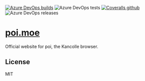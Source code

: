 [![Azure DevOps builds](https://img.shields.io/azure-devops/build/poooi/5b8293df-7d09-4edf-9f44-ce14e18b1701/4?logo=azure-pipelines&style=flat-square)](https://dev.azure.com/poooi/poi/_build/latest?definitionId=4&branchName=master)
![Azure DevOps tests](https://img.shields.io/azure-devops/tests/poooi/poi/4?logo=jest&style=flat-square)
[![Coveralls github](https://img.shields.io/coveralls/github/poooi/website?style=flat-square&logo=coveralls)](https://coveralls.io/github/poooi/website?branch=master)
![Azure DevOps releases](https://img.shields.io/azure-devops/release/poooi/5b8293df-7d09-4edf-9f44-ce14e18b1701/5/5?style=flat-square&logo=azure-pipelines)

# [poi.moe](https://poi.moe)

Official website for poi, the Kancolle browser.

## License

MIT
